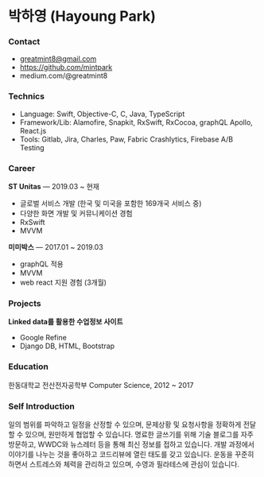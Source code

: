 # 박하영 (Hayoung Park)

### Contact
* greatmint8@gmail.com
* https://github.com/mintpark
* medium.com/@greatmint8


### Technics
* Language: Swift, Objective-C, C, Java, TypeScript
* Framework/Lib: Alamofire, Snapkit, RxSwift, RxCocoa, graphQL Apollo, React.js 
* Tools: Gitlab, Jira, Charles, Paw, Fabric Crashlytics, Firebase A/B Testing


### Career
__ST Unitas__ — 2019.03 ~ 현재
* 글로벌 서비스 개발 (한국 및 미국을 포함한 169개국 서비스 중)
* 다양한 화면 개발 및 커뮤니케이션 경험
* RxSwift
* MVVM

__미미박스__ — 2017.01 ~ 2019.03
* graphQL 적용
* MVVM
* web react 지원 경험 (3개월)


### Projects
__Linked data를 활용한 수업정보 사이트__
* Google Refine
* Django DB, HTML, Bootstrap


### Education
한동대학교 전산전자공학부 Computer Science, 2012 ~ 2017


### Self Introduction
일의 범위를 파악하고 일정을 산정할 수 있으며, 문제상황 및 요청사항을 정확하게 전달할 수 있으며, 원만하게 협업할 수 있습니다. 
명료한 글쓰기를 위해 기술 블로그를 자주 방문하고, WWDC와 뉴스레터 등을 통해 최신 정보를 접하고 있습니다. 
개발 과정에서 이야기를 나누는 것을 좋아하고 코드리뷰에 열린 태도를 갖고 있습니다.
운동을 꾸준히 하면서 스트레스와 체력을 관리하고 있으며, 수영과 필라테스에 관심이 있습니다.
